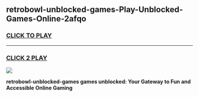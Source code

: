 
## retrobowl-unblocked-games-Play-Unblocked-Games-Online-2afqo
<h3>
<a href="https://premium76.site?title=retrobowl-unblocked-games&ref=25A">CLICK TO PLAY</a></h3>
<hr>

<h3>
<a href="https://premium76.site?title=retrobowl-unblocked-games&ref=25A">CLICK 2 PLAY</a>
  
</h3>

<a href="https://premium76.site?title=retrobowl-unblocked-games&ref=25A"><img src="https://clearcache.store/games.png"></a>


**retrobowl-unblocked-games games unblocked: Your Gateway to Fun and Accessible Online Gaming**
